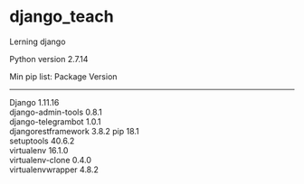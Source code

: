 # django_teach
Lerning django

Python version 2.7.14

Min pip list:
Package             Version   
------------------- ----------
Django              1.11.16   
django-admin-tools  0.8.1     
django-telegrambot  1.0.1     
djangorestframework 3.8.2 
pip                 18.1   
setuptools          40.6.2  
virtualenv          16.1.0    
virtualenv-clone    0.4.0     
virtualenvwrapper   4.8.2 
